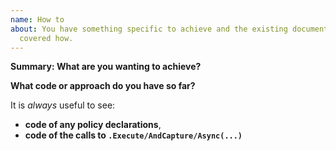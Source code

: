 ```yaml
---
name: How to
about: You have something specific to achieve and the existing documentation hasn't
  covered how.
---
```


<!-- 
Be sure to check out the ReadMe (https://github.com/App-vNext/Polly/blob/main/README.md) and wiki (https://github.com/App-vNext/Polly/wiki) first!  

https://github.com/App-vNext/Polly/wiki contains detailed pages on each policy type. Many questions are answered there about policy operation, how to change operation with configuration options, and how to attach behaviour via delegates.  Other wiki pages cover [unit-testing](https://github.com/App-vNext/Polly/wiki/Unit-testing-with-Polly), [async usage](https://github.com/App-vNext/Polly/wiki/Asynchronous-action-execution), common patterns, and [using HttpClientFactory in ASPNET Core2.1 as the best way to integrate Polly into outbound `HttpClient` calls](https://github.com/App-vNext/Polly/wiki/Polly-and-HttpClientFactory).

-->


**Summary: What are you wanting to achieve?**


**What code or approach do you have so far?**  


It is _always_ useful to see:

+ **code of any policy declarations**, 
+ **code of the calls to `.Execute/AndCapture/Async(...)`**
